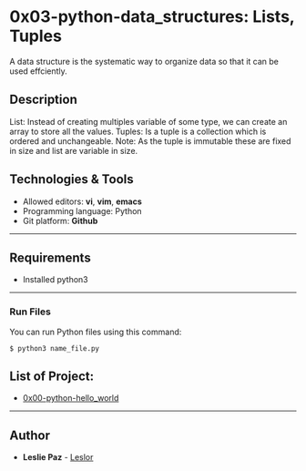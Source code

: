 # 0x03-python-data_structures: Lists, Tuples
A data structure is the systematic way to organize data so that it can be used effciently.
## Description
List: Instead of creating multiples variable of some type, we can create an array to store all the values.
Tuples: Is a tuple is a collection which is ordered and unchangeable.
Note: As the tuple is immutable these are fixed in size and list are variable in size.

## Technologies & Tools
+ Allowed editors: **vi**, **vim**, **emacs**
+ Programming language: Python
+ Git platform: **Github**
---

## Requirements
* Installed python3
---

### Run Files
You can run Python files using this command:
```
$ python3 name_file.py
```
## List of Project:
* [0x00-python-hello_world](https://github.com/Leslor/holbertonschool-higher_level_programming/tree/master/0x00-python-hello_world)

---

## Author
* **Leslie Paz** - [Leslor](https://github.com/Leslor)
